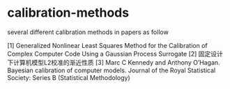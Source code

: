 # calibration-methods
several different calibration methods in papers as follow

[1] Generalized Nonlinear Least Squares Method for the Calibration of Complex Computer Code Using a Gaussian Process Surrogate
[2] 固定设计下计算机模型L2校准的渐近性质
[3] Marc C Kennedy and Anthony O’Hagan. Bayesian calibration of computer models. Journal of the Royal Statistical Society: Series B (Statistical Methodology)
